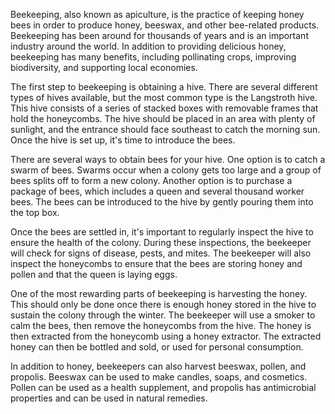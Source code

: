 Beekeeping, also known as apiculture, is the practice of keeping honey bees in order to produce honey, beeswax, and other bee-related products. Beekeeping has been around for thousands of years and is an important industry around the world. In addition to providing delicious honey, beekeeping has many benefits, including pollinating crops, improving biodiversity, and supporting local economies.

The first step to beekeeping is obtaining a hive. There are several different types of hives available, but the most common type is the Langstroth hive. This hive consists of a series of stacked boxes with removable frames that hold the honeycombs. The hive should be placed in an area with plenty of sunlight, and the entrance should face southeast to catch the morning sun. Once the hive is set up, it's time to introduce the bees.

There are several ways to obtain bees for your hive. One option is to catch a swarm of bees. Swarms occur when a colony gets too large and a group of bees splits off to form a new colony. Another option is to purchase a package of bees, which includes a queen and several thousand worker bees. The bees can be introduced to the hive by gently pouring them into the top box.

Once the bees are settled in, it's important to regularly inspect the hive to ensure the health of the colony. During these inspections, the beekeeper will check for signs of disease, pests, and mites. The beekeeper will also inspect the honeycombs to ensure that the bees are storing honey and pollen and that the queen is laying eggs.

One of the most rewarding parts of beekeeping is harvesting the honey. This should only be done once there is enough honey stored in the hive to sustain the colony through the winter. The beekeeper will use a smoker to calm the bees, then remove the honeycombs from the hive. The honey is then extracted from the honeycomb using a honey extractor. The extracted honey can then be bottled and sold, or used for personal consumption.

In addition to honey, beekeepers can also harvest beeswax, pollen, and propolis. Beeswax can be used to make candles, soaps, and cosmetics. Pollen can be used as a health supplement, and propolis has antimicrobial properties and can be used in natural remedies.
